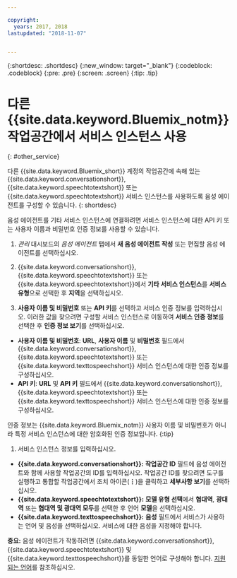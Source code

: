 ```yaml
---

copyright:
  years: 2017, 2018
lastupdated: "2018-11-07"


---
```


{:shortdesc: .shortdesc}
{:new_window: target="_blank"}
{:codeblock: .codeblock}
{:pre: .pre}
{:screen: .screen}
{:tip: .tip}


# 다른 {{site.data.keyword.Bluemix_notm}} 작업공간에서 서비스 인스턴스 사용
{: #other_service}

다른 {{site.data.keyword.Bluemix_short}} 계정의 작업공간에 속해 있는 {{site.data.keyword.conversationshort}}, {{site.data.keyword.speechtotextshort}} 또는 {{site.data.keyword.speechtotextshort}} 서비스 인스턴스를 사용하도록 음성 에이전트를 구성할 수 있습니다.
{: shortdesc}

음성 에이전트를 기타 서비스 인스턴스에 연결하려면 서비스 인스턴스에 대한 API 키 또는 사용자 이름과 비밀번호 인증 정보를 사용할 수 있습니다.

1. _관리_ 대시보드의 _음성 에이전트_ 탭에서 **새 음성 에이전트 작성** 또는 편집할 음성 에이전트를 선택하십시오.

1. {{site.data.keyword.conversationshort}}, {{site.data.keyword.speechtotextshort}} 또는 {{site.data.keyword.speechtotextshort}}에서 **기타 서비스 인스턴스**를 **서비스 유형**으로 선택한 후 **지역**을 선택하십시오.

1. **사용자 이름 및 비밀번호** 또는 **API 키**를 선택하고 서비스 인증 정보를 입력하십시오.
  이러한 값을 찾으려면 구성할 서비스 인스턴스로 이동하여 **서비스 인증 정보**를 선택한 후 **인증 정보 보기**를 선택하십시오.

  * **사용자 이름 및 비밀번호**: **URL**, **사용자 이름** 및 **비밀번호** 필드에서 {{site.data.keyword.conversationshort}}, {{site.data.keyword.speechtotextshort}} 또는 {{site.data.keyword.texttospeechshort}} 서비스 인스턴스에 대한 인증 정보를 구성하십시오.
  * **API 키**: **URL** 및 **API 키** 필드에서 {{site.data.keyword.conversationshort}}, {{site.data.keyword.speechtotextshort}} 또는 {{site.data.keyword.texttospeechshort}} 서비스 인스턴스에 대한 인증 정보를 구성하십시오.

  인증 정보는 {{site.data.keyword.Bluemix_notm}} 사용자 이름 및 비밀번호가 아니라 특정 서비스 인스턴스에 대한 암호화된 인증 정보입니다.
  {:tip}

1. 서비스 인스턴스 정보를 입력하십시오.

  * **{{site.data.keyword.conversationshort}}:** **작업공간 ID** 필드에 음성 에이전트와 함께 사용할 작업공간의 ID를 입력하십시오. 작업공간 ID를 찾으려면 도구를 실행하고 통합할 작업공간에서 조치 아이콘(**&vellip;**)을 클릭하고 **세부사항 보기**를 선택하십시오.
  * **{{site.data.keyword.speechtotextshort}}:** **모델 유형 선택**에서 **협대역**, **광대역** 또는 **협대역 및 광대역 모두**를 선택한 후 언어 **모델**을 선택하십시오.
  * **{{site.data.keyword.texttospeechshort}}:** **음성** 필드에서 서비스가 사용하는 언어 및 음성을 선택하십시오.  서비스에 대한 음성을 지정해야 합니다.

**중요:** 음성 에이전트가 작동하려면 {{site.data.keyword.conversationshort}}, {{site.data.keyword.speechtotextshort}} 및 {{site.data.keyword.texttospeechshort}}를 동일한 언어로 구성해야 합니다. [지원되는 언어](about.html#supported-languages)를 참조하십시오.
